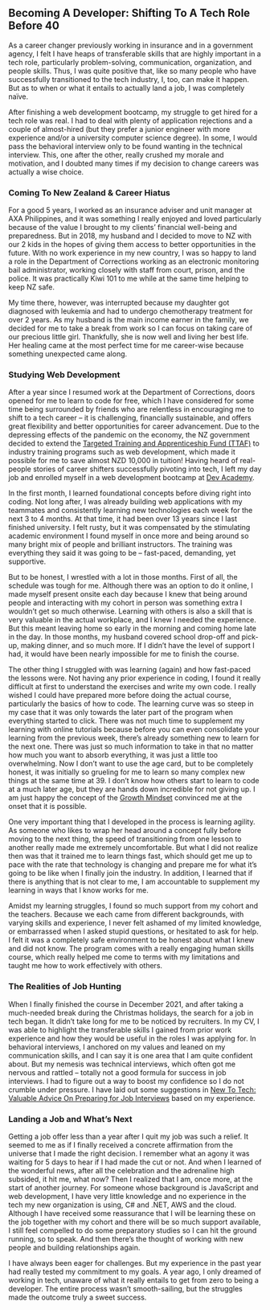 ## Becoming A Developer: Shifting To A Tech Role Before 40

As a career changer previously working in insurance and in a government agency, I felt I have heaps of transferable skills that are highly important in a tech role, particularly problem-solving, communication, organization, and people skills. Thus, I was quite positive that, like so many people who have successfully transitioned to the tech industry, I, too, can make it happen. But as to when or what it entails to actually land a job, I was completely naïve.

After finishing a web development bootcamp, my struggle to get hired for a tech role was real. I had to deal with plenty of application rejections and a couple of almost-hired (but they prefer a junior engineer with more experience and/or a university computer science degree). In some, I would pass the behavioral interview only to be found wanting in the technical interview. This, one after the other, really crushed my morale and motivation, and I doubted many times if my decision to change careers was actually a wise choice.

### Coming To New Zealand & Career Hiatus

For a good 5 years, I worked as an insurance adviser and unit manager at AXA Philippines, and it was something I really enjoyed and loved particularly because of the value I brought to my clients’ financial well-being and preparedness. But in 2018, my husband and I decided to move to NZ with our 2 kids in the hopes of giving them access to better opportunities in the future. With no work experience in my new country, I was so happy to land a role in the Department of Corrections working as an electronic monitoring bail administrator, working closely with staff from court, prison, and the police. It was practically Kiwi 101 to me while at the same time helping to keep NZ safe. 

My time there, however, was interrupted because my daughter got diagnosed with leukemia and had to undergo chemotherapy treatment for over 2 years. As my husband is the main income earner in the family, we decided for me to take a break from work so I can focus on taking care of our precious little girl. Thankfully, she is now well and living her best life. Her healing came at the most perfect time for me career-wise because something unexpected came along.

### Studying Web Development

After a year since I resumed work at the Department of Corrections, doors opened for me to learn to code for free, which I have considered for some time being surrounded by friends who are relentless in encouraging me to shift to a tech career – it is challenging, financially sustainable, and offers great flexibility and better opportunities for career advancement. Due to the depressing effects of the pandemic on the economy, the NZ government decided to extend the [Targeted Training and Apprenticeship Fund (TTAF)](https://www.careers.govt.nz/courses/funding-study-and-training/ttaf/) to industry training programs such as web development, which made it possible for me to save almost NZD 10,000 in tuition! Having heard of real-people stories of career shifters successfully pivoting into tech, I left my day job and enrolled myself in a web development bootcamp at [Dev Academy](https://devacademy.co.nz/). 

In the first month, I learned foundational concepts before diving right into coding. Not long after, I was already building web applications with my teammates and consistently learning new technologies each week for the next 3 to 4 months. At that time, it had been over 13 years since I last finished university. I felt rusty, but it was compensated by the stimulating academic environment I found myself in once more and being around so many bright mix of people and brilliant instructors. The training was everything they said it was going to be – fast-paced, demanding, yet supportive. 

But to be honest, I wrestled with a lot in those months. First of all, the schedule was tough for me. Although there was an option to do it online, I made myself present onsite each day because I knew that being around people and interacting with my cohort in person was something extra I wouldn’t get so much otherwise. Learning with others is also a skill that is very valuable in the actual workplace, and I knew I needed the experience. But this meant leaving home so early in the morning and coming home late in the day. In those months, my husband covered school drop-off and pick-up, making dinner, and so much more. If I didn’t have the level of support I had, it would have been nearly impossible for me to finish the course. 

The other thing I struggled with was learning (again) and how fast-paced the lessons were. Not having any prior experience in coding, I found it really difficult at first to understand the exercises and write my own code. I really wished I could have prepared more before doing the actual course, particularly the basics of how to code. The learning curve was so steep in my case that it was only towards the later part of the program when everything started to click. There was not much time to supplement my learning with online tutorials because before you can even consolidate your learning from the previous week, there’s already something new to learn for the next one. There was just so much information to take in that no matter how much you want to absorb everything, it was just a little too overwhelming. Now I don’t want to use the age card, but to be completely honest, it was initially so grueling for me to learn so many complex new things at the same time at 39. I don’t know how others start to learn to code at a much later age, but they are hands down incredible for not giving up. I am just happy the concept of the [Growth Mindset](https://www.youtube.com/watch?v=hiiEeMN7vbQ) convinced me at the onset that it is possible.  

One very important thing that I developed in the process is learning agility. As someone who likes to wrap her head around a concept fully before moving to the next thing, the speed of transitioning from one lesson to another really made me extremely uncomfortable. But what I did not realize then was that it trained me to learn things fast, which should get me up to pace with the rate that technology is changing and prepare me for what it’s going to be like when I finally join the industry. In addition, I learned that if there is anything that is not clear to me, I am accountable to supplement my learning in ways that I know works for me.

Amidst my learning struggles, I found so much support from my cohort and the teachers. Because we each came from different backgrounds, with varying skills and experience, I never felt ashamed of my limited knowledge, or embarrassed when I asked stupid questions, or hesitated to ask for help. I felt it was a completely safe environment to be honest about what I knew and did not know. The program comes with a really engaging human skills course, which really helped me come to terms with my limitations and taught me how to work effectively with others. 

### The Realities of Job Hunting

When I finally finished the course in December 2021, and after taking a much-needed break during the Christmas holidays, the search for a job in tech began. It didn’t take long for me to be noticed by recruiters. In my CV, I was able to highlight the transferable skills I gained from prior work experience and how they would be useful in the roles I was applying for. In behavioral interviews, I anchored on my values and leaned on my communication skills, and I can say it is one area that I am quite confident about. But my nemesis was technical interviews, which often got me nervous and rattled – totally not a good formula for success in job interviews. I had to figure out a way to boost my confidence so I do not crumble under pressure. I have laid out some suggestions in [New To Tech: Valuable Advice On Preparing for Job Interviews](https://beforeforty.hashnode.dev/new-to-tech-valuable-advice-on-preparing-for-job-interviews) based on my experience.

### Landing a Job and What’s Next

Getting a job offer less than a year after I quit my job was such a relief. It seemed to me as if I finally received a concrete affirmation from the universe that I made the right decision. I remember what an agony it was waiting for 5 days to hear if I had made the cut or not. And when I learned of the wonderful news, after all the celebration and the adrenaline high subsided, it hit me, what now? Then I realized that I am, once more, at the start of another journey. For someone whose background is JavaScript and web development, I have very little knowledge and no experience in the tech my new organization is using, C# and .NET, AWS and the cloud. Although I have received some reassurance that I will be learning these on the job together with my cohort and there will be so much support available, I still feel compelled to do some preparatory studies so I can hit the ground running, so to speak. And then there’s the thought of working with new people and building relationships again. 

I have always been eager for challenges. But my experience in the past year had really tested my commitment to my goals. A year ago, I only dreamed of working in tech, unaware of what it really entails to get from zero to being a developer. The entire process wasn’t smooth-sailing, but the struggles made the outcome truly a sweet success.
